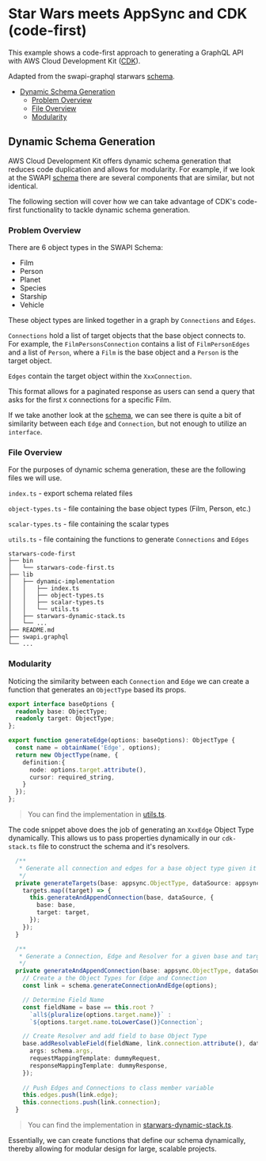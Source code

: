 # Star Wars meets AppSync and CDK (code-first)

This example shows a code-first approach to generating a GraphQL API with 
AWS Cloud Development Kit ([CDK](https://github.com/aws/aws-cdk)).

Adapted from the swapi-graphql starwars [schema](https://swapi.dev/).

- [Dynamic Schema Generation](#Dynamic-Schema-Generation)
  - [Problem Overview](#Problem-Overview)
  - [File Overview](#File-Overview)
  - [Modularity](#Modularity)

## Dynamic Schema Generation

AWS Cloud Development Kit offers dynamic schema generation that reduces code 
duplication and allows for modularity. For example, if we look at the SWAPI 
[schema](swapi.graphql) there are several components that are similar, but not 
identical. 

The following section will cover how we can take advantage of CDK's code-first
functionality to tackle dynamic schema generation. 

### Problem Overview

There are 6 object types in the SWAPI Schema:
- Film
- Person
- Planet
- Species
- Starship
- Vehicle

These object types are linked together in a graph by `Connections` and `Edges`.

`Connections` hold a list of target objects that the base object connects to.
For example, the `FilmPersonsConnection` contains a list of `FilmPersonEdges`
and a list of `Person`, where a `Film` is the base object and a `Person` is the
target object.

`Edges` contain the target object within the `XxxConnection`.

This format allows for a paginated response as users can send a query that asks
for the first `X` connections for a specific Film.

If we take another look at the [schema](swapi.graphql), we can see there is 
quite a bit of similarity between each `Edge` and `Connection`, but not enough to
utilize an `interface`.

### File Overview

For the purposes of dynamic schema generation, these are the following files we will use.

`index.ts` - export schema related files

`object-types.ts` - file containing the base object types (Film, Person, etc.)

`scalar-types.ts` - file containing the scalar types

`utils.ts` - file containing the functions to generate `Connections` and `Edges`

```
starwars-code-first
├── bin
│   └── starwars-code-first.ts
├── lib
│   ├── dynamic-implementation
│   │   ├── index.ts
│   │   ├── object-types.ts
│   │   ├── scalar-types.ts
│   │   └── utils.ts
│   ├── starwars-dynamic-stack.ts
│   └── ...
├── README.md
├── swapi.graphql
└── ...
```

### Modularity

Noticing the similarity between each `Connection` and `Edge` we can create a function
that generates an `ObjectType` based its props.

```ts
export interface baseOptions {
  readonly base: ObjectType;
  readonly target: ObjectType;
};

export function generateEdge(options: baseOptions): ObjectType {
  const name = obtainName('Edge', options);
  return new ObjectType(name, {
    definition:{
      node: options.target.attribute(),
      cursor: required_string,
    }
  });
};
```
> You can find the implementation in [utils.ts](lib/dynamic-implementation/utils.ts).

The code snippet above does the job of generating an `XxxEdge` Object Type dynamically.
This allows us to pass properties dynamically in our `cdk-stack.ts` file to construct 
the schema and it's resolvers.

```ts
  /**
   * Generate all connection and edges for a base object type given it's targets
   */
  private generateTargets(base: appsync.ObjectType, dataSource: appsync.BaseDataSource, targets: appsync.ObjectType[]): void{
    targets.map((target) => {
      this.generateAndAppendConnection(base, dataSource, {
        base: base,
        target: target,
      });
    });
  }

  /**
   * Generate a Connection, Edge and Resolver for a given base and target pair
   */
  private generateAndAppendConnection(base: appsync.ObjectType, dataSource: appsync.BaseDataSource, options: schema.baseOptions): void{
    // Create a the Object Types for Edge and Connection
    const link = schema.generateConnectionAndEdge(options);

    // Determine Field Name
    const fieldName = base == this.root ?
      `all${pluralize(options.target.name)}` :
      `${options.target.name.toLowerCase()}Connection`;

    // Create Resolver and add field to base Object Type
    base.addResolvableField(fieldName, link.connection.attribute(), dataSource, {
      args: schema.args,
      requestMappingTemplate: dummyRequest,
      responseMappingTemplate: dummyResponse,
    });
  
    // Push Edges and Connections to class member variable
    this.edges.push(link.edge);
    this.connections.push(link.connection);
  }
```
> You can find the implementation in [starwars-dynamic-stack.ts](lib/starwars-dynamic-stack.ts).

Essentially, we can create functions that define our schema dynamically, thereby
allowing for modular design for large, scalable projects.